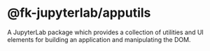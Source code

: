 # @fk-jupyterlab/apputils

A JupyterLab package which provides a collection of utilities and UI elements for building an application and manipulating the DOM.
